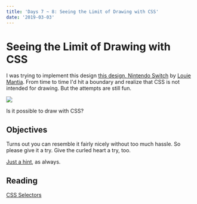 ```yaml
---
title: 'Days 7 ~ 8: Seeing the Limit of Drawing with CSS'
date: '2019-03-03'
---
```


# Seeing the Limit of Drawing with CSS

I was trying to implement this design [this design, Nintendo Switch](https://dribbble.com/shots/3348456-Nintendo-Switch) by [Louie Mantia](https://dribbble.com/mantia).
From time to time I'd hit a boundary and realize that CSS is not intended for drawing.
But the attempts are still fun.

![](https://cdn.dribbble.com/users/763/screenshots/3348456/switch.png)

Is it possible to draw with CSS?

## Objectives

Turns out you can resemble it fairly nicely without too much hassle.
So please give it a try.
Give the curled heart a try, too.

[Just a hint](https://codepen.io/wgao19/pen/vvZoQW), as always.

## Reading

[CSS Selectors](https://drafts.csswg.org/css2/selector.html)
